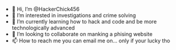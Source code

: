 - 👋 Hi, I’m @HackerChick456
- 👀 I’m interested in investigations and crime solving 
- 🌱 I’m currently learning how to hack and code and be more technologically advanced
- 💞️ I’m looking to collaborate on manking a phising website
- 📫 How to reach me you can email me on... only if your lucky tho

<!---
HackerChick456/HackerChick456 is a ✨ special ✨ repository because its `README.md` (this file) appears on your GitHub profile.
You can click the Preview link to take a look at your changes.
--->
